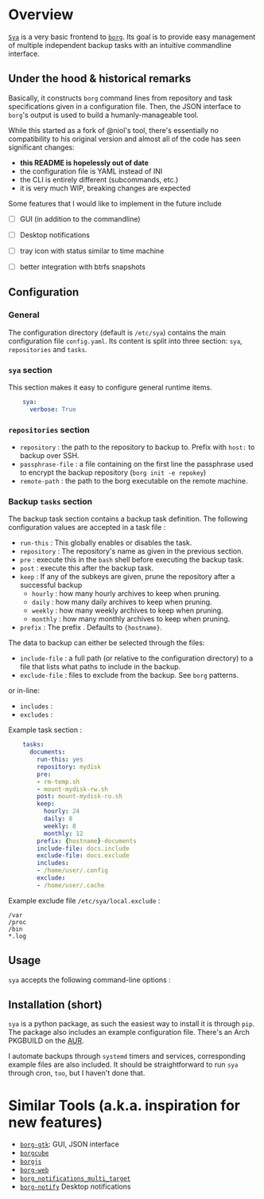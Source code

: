 # Overview

[`Sya`][sya-wisperwind] is a very basic frontend to [`borg`][borg-docs]. Its goal is to
provide easy management of multiple independent backup tasks with an intuitive
commandline interface.

 [borg-docs]: https://borgbackup.readthedocs.io/
 [sya-niol]: https://github.com/niol/sya
 [sya-wisperwind]: https://github.com/wisp3rwind/sya


## Under the hood & historical remarks
Basically, it constructs `borg` command lines from repository and task
specifications given in a configuration file. Then, the JSON interface to
`borg`'s output is used to build a humanly-manageable tool.

While this started as a fork of @niol's tool, there's essentially no
compatibility to his original version and almost all of the code has seen
significant changes:
- **this README is hopelessly out of date**
- the configuration file is YAML instead of INI
- the CLI is entirely different (subcommands, etc.)
- it is very much WIP, breaking changes are expected

Some features that I would like to implement in the future include
- [ ] GUI (in addition to the commandline)
- [ ] Desktop notifications
- [ ] tray icon with status similar to time machine
- [ ] better integration with btrfs snapshots


## Configuration

### General

The configuration directory (default is `/etc/sya`) contains the main
configuration file `config.yaml`. Its content is split into three section:
`sya`, `repositories` and `tasks`.

### `sya` section

This section makes it easy to configure general runtime items.

```yaml
    sya:
      verbose: True
```

### `repositories` section
* `repository` : the path to the repository to backup to. Prefix with `host:` to backup over SSH.
* `passphrase-file` : a file containing on the first line the passphrase used
  to encrypt the backup repository (`borg init -e repokey`)
* `remote-path` : the path to the borg executable on the remote machine.

### Backup `tasks` section

The backup task section contains a backup task definition. The following
configuration values are accepted in a task file :

* `run-this` : This globally enables or disables the task.
* `repository` : The repository's name as given in the previous section.
* `pre` : execute this in the `bash` shell before executing the backup task.
* `post` : execute this after the backup task.
* `keep` : If any of the subkeys are given, prune the repository after a
  successful backup
  * `hourly` : how many hourly archives to keep when pruning.
  * `daily` : how many daily archives to keep when pruning.
  * `weekly` : how many weekly archives to keep when pruning.
  * `monthly` : how many monthly archives to keep when pruning.
* `prefix` : The prefix . Defaults to `{hostname}`.

The data to backup can either be selected through the files:
* `include-file` : a full path (or relative to the configuration directory)
  to a file that lists what paths to include in the backup.
* `exclude-file` : files to exclude from the backup. See `borg` patterns.

or in-line:
* `includes` :
* `excludes` :

Example task section :

```yaml
    tasks:
      documents:
        run-this: yes
        repository: mydisk
        pre: 
        - rm-temp.sh
        - mount-mydisk-rw.sh
        post: mount-mydisk-ro.sh
        keep:
          hourly: 24
          daily: 8
          weekly: 8
          monthly: 12
        prefix: {hostname}-documents
        include-file: docs.include
        exclude-file: docs.exclude
        includes:
        - /home/user/.config
        exclude:
        - /home/user/.cache
```

Example exclude file `/etc/sya/local.exclude` :

    /var
    /proc
    /bin
    *.log


## Usage

`sya` accepts the following command-line options :


## Installation (short)

`sya` is a python package, as such the easiest way to install it is through
`pip`. The package also includes an example configuration file.
There's an Arch PKGBUILD on the [AUR](???).

I automate backups through `systemd` timers and services, corresponding example
files are also included. It should be straightforward to run `sya` through
cron, `too`, but I haven't done that.


# Similar Tools (a.k.a. inspiration for new features)
* [`borg-gtk`][borg-gtk]: GUI, JSON interface
* [`borgcube`][borgcube]
* [`borgjs`][borgjs]
* [`borg-web`][borg-web]
* [`borg_notifications_multi_target`][borg_notifications_multi_target]
* [`borg-notify`][borg-notify] Desktop notifications

 [borg-gtk]: https://github.com/Abogical/borg-gtk
 [borgcube]: https://github.com/enkore/borgcube
 [borgjs]: https://github.com/vesparny/borgjs
 [borg-web]: https://github.com/borgbackup/borgweb
 [borg_notifications_multi_target]: https://github.com/lhupfeldt/borg_notifications_multi_target
 [borg-notify]: https://github.com/PhrozenByte/borg-notify
